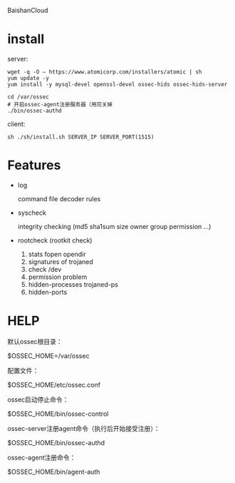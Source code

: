BaishanCloud

# install

server:

```
wget -q -O – https://www.atomicorp.com/installers/atomic | sh
yum update -y
yum install -y mysql-devel openssl-devel ossec-hids ossec-hids-server

cd /var/ossec
# 开启ossec-agent注册服务器（用完关掉
./bin/ossec-authd
```

client:

```
sh ./sh/install.sh SERVER_IP SERVER_PORT(1515)
```

# Features

- log

  command file decoder rules

- syscheck

  integrity checking (md5 sha1sum size owner group permission ...)

- rootcheck (rootkit check)

  1. stats fopen opendir
  2. signatures of trojaned
  3. check /dev
  4. permission problem
  5. hidden-processes trojaned-ps
  6. hidden-ports

# HELP

默认ossec根目录：

$OSSEC_HOME=/var/ossec

配置文件：

$OSSEC_HOME/etc/ossec.conf

ossec启动停止命令：

$OSSEC_HOME/bin/ossec-control

ossec-server注册agent命令（执行后开始接受注册）：

$OSSEC_HOME/bin/ossec-authd

ossec-agent注册命令：

$OSSEC_HOME/bin/agent-auth
